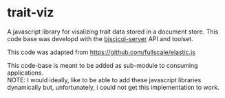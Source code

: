 # trait-viz

A javascript library for visalizing trait data stored in a document store. 
This code base was developd with the [biscicol-server](https://biscicol.org/) API and toolset.

This code was adapted from  https://github.com/fullscale/elastic.js

This code-base is meant to be added as sub-module to consuming applications.  
NOTE: I would ideally, 
like to be able to add these javascript libraries dynamically but, unfortunately, i could not
get this implementation to work.

